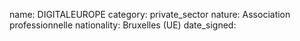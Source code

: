 name: DIGITALEUROPE
category: private_sector
nature:  Association professionnelle 
nationality: Bruxelles (UE)
date_signed:
    